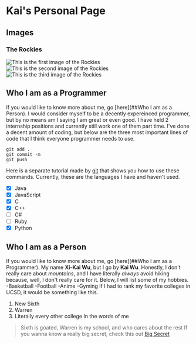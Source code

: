 # Kai's Personal Page
## Images
### The Rockies
![This is the first image of the Rockies](Rockies1)
![This is the second image of the Rockies](Rockies2)
![This is the third image of the Rockies](Rockies3)
## Who I am as a Programmer  
If you would like to know more about me, go [here](##Who I am as a Person).
I would consider myself to be a decently expereinced programmer, but by no means am I saying I am great or even good.  I have held 2 internship positions and currently still work one of them part time.  I've done a decent amount of coding, but below are the three most important lines of code that I think everyone programmer needs to use.
```
git add .
git commit -m
git push
```
Here is a separate tutorial made by [git](https://guides.github.com/activities/hello-world/) that shows you how to use these commands.
Currently, these are the languages I have and haven't used.
- [x] Java
- [X] JavaScript
- [X] C
- [X] C++
- [ ] C#
- [ ] Ruby
- [X] Python
## Who I am as a Person
If you would like to know more about me, go [here](##Who I am as a Programmer).
My name **Xi-Kai Wu**, but I go by **Kai Wu**.  Honestly, I don't really care about *mountains*, and I have
literally *always* avoid hiking because, well, I don't really care for it.  Below, I will list some of my
hobbies.
-Basketball
-Football
-Anime
-Gyming
If I had to rank my favorite colleges in UCSD, it would be something like this.
1. New Sixth
2. Warren
3. Literally every other college
In the words of me
>Sixth is goated, Warren is my school, and who cares about the rest
If you wanna know a really big secret, check this out [Big Secret](Secret.md)